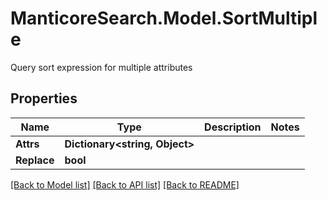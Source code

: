 # ManticoreSearch.Model.SortMultiple
Query sort expression for multiple attributes

## Properties

Name | Type | Description | Notes
------------ | ------------- | ------------- | -------------
**Attrs** | **Dictionary&lt;string, Object&gt;** |  | 
**Replace** | **bool** |  | 



[[Back to Model list]](../README.md#documentation-for-models) [[Back to API list]](../README.md#documentation-for-api-endpoints) [[Back to README]](../README.md)

